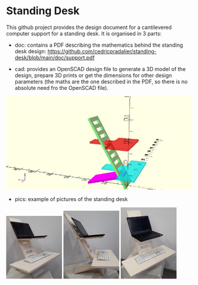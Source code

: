# Standing Desk

This github project provides the design document for a cantilevered computer support for a standing desk. It is organised in 3 parts:
* doc: contains a PDF describing the mathematics behind the standing desk design: https://github.com/cedricpradalier/standing-desk/blob/main/doc/support.pdf

* cad: provides an OpenSCAD design file to generate a 3D model of the design, prepare 3D prints or get the dimensions for other design parameters (the maths are the one described in the PDF, so there is no absolute need fro the OpenSCAD file).

![CAD example](https://github.com/cedricpradalier/standing-desk/blob/main/cad/SupportAssisDebout.png)

* pics: example of pictures of the standing desk

<img src="https://github.com/cedricpradalier/standing-desk/blob/main/pics/IMG_20210306_170214.jpg" width=30%/>
<img src="https://github.com/cedricpradalier/standing-desk/blob/main/pics/IMG_20210306_170236.jpg" width=30%/>
<img src="https://github.com/cedricpradalier/standing-desk/blob/main/pics/IMG_20210306_170303.jpg" width=30%/>
